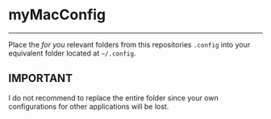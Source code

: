 # myMacConfig
---
Place the *for you* relevant folders from this repositories `.config` into your equivalent folder located at `~/.config`.

## **IMPORTANT**
I do not recommend to replace the entire folder since your own configurations for other applications will be lost.
